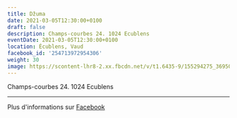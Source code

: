 ```yaml
---
title: Džuma
date: 2021-03-05T12:30:00+0100
draft: false
description: Champs-courbes 24. 1024 Ecublens
eventDate: 2021-03-05T12:30:00+0100
location: Écublens, Vaud
facebook_id: '254713972954306'
weight: 30
image: https://scontent-lhr8-2.xx.fbcdn.net/v/t1.6435-9/155294275_3695079563921169_4909597834044538694_n.jpg?_nc_cat=101&ccb=1-7&_nc_sid=9e60e4&_nc_ohc=lyNFfLLyetoQ7kNvwETR3n7&_nc_oc=AdkArfQ5RHXhK2XfzELDsauqCAk1wtxvvFXez_BZec1MuSoZg3ILXmuIDpzyhSQc95k&_nc_zt=23&_nc_ht=scontent-lhr8-2.xx&edm=ABTKTjYEAAAA&_nc_gid=R4Op_MBV2v204g48fkardA&oh=00_AfMw6ZBsbViUn7q-BwUThkLUd9pNkIbezTHtoHKTB0ep_g&oe=6879A0DB
---
```


Champs-courbes 24. 1024 Ecublens

---

Plus d'informations sur [Facebook](https://facebook.com/events/254713972954306)